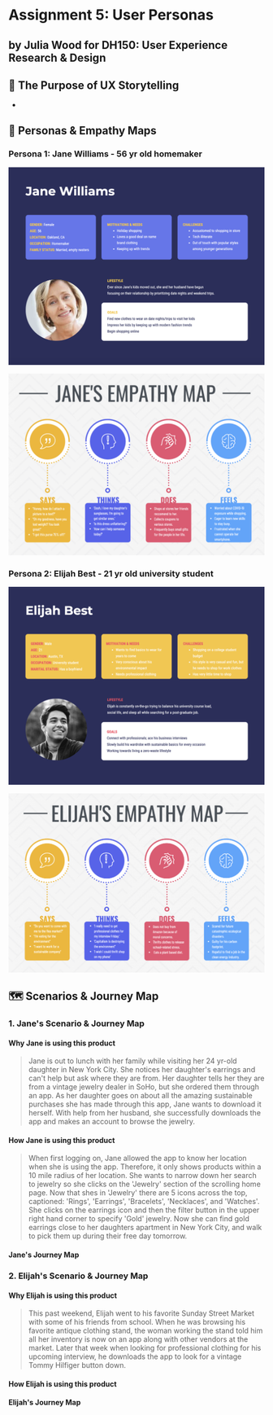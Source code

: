 # Assignment 5: User Personas

## by Julia Wood for DH150: User Experience Research & Design


## 📖 The Purpose of UX Storytelling
* 

## 👤 Personas & Empathy Maps

### Persona 1: Jane Williams - 56 yr old homemaker

![alt text](https://github.com/JuliaWood1/DH150-UX-Design/blob/master/assignment05/Screen%20Shot%202020-11-07%20at%207.17.10%20PM.png "Jane User Persona")

![alt text](https://github.com/JuliaWood1/DH150-UX-Design/blob/master/assignment05/Screen%20Shot%202020-11-08%20at%209.30.13%20PM.png "Jane's Empathy Map")

### Persona 2: Elijah Best - 21 yr old university student

![alt text](https://github.com/JuliaWood1/DH150-UX-Design/blob/master/assignment05/Screen%20Shot%202020-11-08%20at%2011.42.06%20AM.png "Elijah User Persona")

![alt text](https://github.com/JuliaWood1/DH150-UX-Design/blob/master/assignment05/Screen%20Shot%202020-11-08%20at%209.30.57%20PM.png "Elijah's Empathy Map")


## 🗺 Scenarios & Journey Map

### 1. Jane's Scenario & Journey Map
#### Why Jane is using this product
> Jane is out to lunch with her family while visiting her 24 yr-old daughter in New York City. She notices her daughter's earrings and can't help but ask where they are from. Her daughter tells her they are from a vintage jewelry dealer in SoHo, but she ordered them through an app. As her daughter goes on about all the amazing sustainable purchases she has made through this app, Jane wants to download it herself. With help from her husband, she successfully downloads the app and makes an account to browse the jewelry.

#### How Jane is using this product
> When first logging on, Jane allowed the app to know her location when she is using the app. Therefore, it only shows products within a 10 mile radius of her location. She wants to narrow down her search to jewelry so she clicks on the 'Jewelry' section of the scrolling home page. Now that shes in 'Jewelry' there are 5 icons across the top, captioned: 'Rings', 'Earrings', 'Bracelets', 'Necklaces', and 'Watches'. She clicks on the earrings icon and then the filter button in the upper right hand corner to specify 'Gold' jewelry. Now she can find gold earrings close to her daughters apartment in New York City, and walk to pick them up during their free day tomorrow. 

#### Jane's Journey Map

### 2. Elijah's Scenario & Journey Map
#### Why Elijah is using this product
> This past weekend, Elijah went to his favorite Sunday Street Market with some of his friends from school. When he was browsing his favorite antique clothing stand, the woman working the stand told him all her inventory is now on an app along with other vendors at the market. Later that week when looking for professional clothing for his upcoming interview, he downloads the app to look for a vintage Tommy Hilfiger button down. 

#### How Elijah is using this product
> 


#### Elijah's Journey Map
